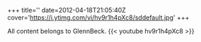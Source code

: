 +++
title=''
date=2012-04-18T21:05:40Z
cover='https://i.ytimg.com/vi/hv9r1h4pXc8/sddefault.jpg'
+++

All content belongs to GlennBeck.
{{< youtube hv9r1h4pXc8 >}}
